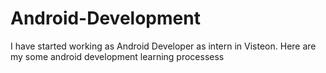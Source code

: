# Android-Development
I have started working as Android Developer as intern in Visteon. Here are my some android development learning processess
